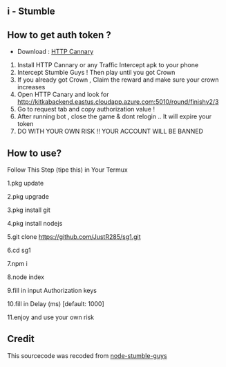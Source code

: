 ## i - Stumble

## How to get auth token ?

* Download : [HTTP Cannary](https://apkcombo.com/id/httpcanary-http-sniffer-capture-analysis/com.guoshi.httpcanary)

1. Install HTTP Cannary or any Traffic Intercept apk to your phone
2. Intercept Stumble Guys ! Then play until you got Crown
3. If you already got Crown , Claim the reward and make sure your crown increases
4. Open HTTP Canary and look for http://kitkabackend.eastus.cloudapp.azure.com:5010/round/finishv2/3
5. Go to request tab and copy authorization value !
6. After running bot , close the game & dont relogin .. It will expire your token
7. DO WITH YOUR OWN RISK !! YOUR ACCOUNT WILL BE BANNED

## How to use?
Follow This Step (tipe this) in Your Termux

1.pkg update

2.pkg upgrade

3.pkg install git

4.pkg install nodejs

5.git clone https://github.com/JustR285/sg1.git

6.cd sg1

7.npm i

8.node index

9.fill in input Authorization keys

10.fill in Delay (ms) [default: 1000]

11.enjoy and use your own risk

## Credit

This sourcecode was recoded from [node-stumble-guys](https://github.com/dkmpostor/node-stumble-guys)
